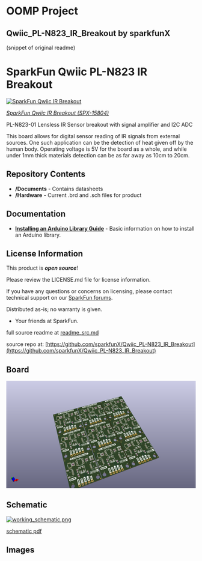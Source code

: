 # OOMP Project  
## Qwiic_PL-N823_IR_Breakout  by sparkfunX  
  
(snippet of original readme)  
  
SparkFun Qwiic PL-N823 IR Breakout  
===================================  
  
[![SparkFun Qwiic IR Breakout](https://cdn.sparkfun.com/assets/parts/1/4/4/2/8/15804-Qwiic_IR_Breakout-01.jpg)](https://cdn.sparkfun.com/assets/parts/1/4/4/2/8/15804-Qwiic_IR_Breakout-01.jpg)  
  
[*SparkFun Qwiic IR Breakout (SPX-15804)*](https://www.sparkfun.com/products/15804)  
  
PL-N823-01 Lensless IR Sensor breakout with signal amplifier and I2C ADC   
  
This board allows for digital sensor reading of IR signals from external sources. One such application can be the detection of heat given off by the human body. Operating voltage is 5V for the board as a whole, and while under 1mm thick materials detection can be as far away as 10cm to 20cm.  
  
Repository Contents  
-------------------  
  
* **/Documents** - Contains datasheets  
* **/Hardware** - Current .brd and .sch files for product  
  
Documentation  
-------------  
  
* **[Installing an Arduino Library Guide](https://learn.sparkfun.com/tutorials/installing-an-arduino-library)** - Basic information on how to install an Arduino library.  
  
License Information  
-------------------  
  
This product is _**open source**_!  
  
Please review the LICENSE.md file for license information.  
  
If you have any questions or concerns on licensing, please contact technical support on our [SparkFun forums](https://forum.sparkfun.com/viewforum.php?f=152).  
  
Distributed as-is; no warranty is given.  
  
- Your friends at SparkFun.  
  
_<COLLABORATION CREDIT>_  
  
  full source readme at [readme_src.md](readme_src.md)  
  
source repo at: [https://github.com/sparkfunX/Qwiic_PL-N823_IR_Breakout](https://github.com/sparkfunX/Qwiic_PL-N823_IR_Breakout)  
## Board  
  
[![working_3d.png](working_3d_600.png)](working_3d.png)  
## Schematic  
  
[![working_schematic.png](working_schematic_600.png)](working_schematic.png)  
  
[schematic pdf](working_schematic.pdf)  
## Images  

